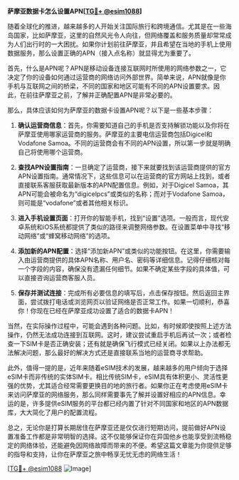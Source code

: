 **萨摩亚数据卡怎么设置APN[[TG💪+ @esim1088](https://t.me/s/esim1088)]**

随着全球化的推进，越来越多的人开始关注国际旅行和跨境通信。尤其是在一些海岛国家，比如萨摩亚，这里的自然风光令人向往，但网络覆盖和服务质量却常常成为人们出行时的一大困扰。如果你计划前往萨摩亚，并且希望在当地的手机上使用数据服务，那么设置正确的APN（接入点名称）就显得尤为重要了。

首先，什么是APN呢？APN是移动设备连接互联网时所使用的网络参数之一，它决定了你的设备如何通过运营商的网络访问外部世界。简单来说，APN就像是你手机与互联网之间的桥梁，不同的国家和地区可能有不同的APN设置要求。因此，在前往萨摩亚之前，了解并正确配置APN是非常必要的。

那么，具体应该如何为萨摩亚的数据卡设置APN呢？以下是一些基本步骤：

1. **确认运营商信息**：首先，你需要知道自己的手机是否支持解锁功能以及你将在萨摩亚使用哪家运营商的服务。萨摩亚的主要电信运营商包括Digicel和Vodafone Samoa。不同的运营商会有不同的APN设置，所以第一步就是明确自己将使用哪个运营商。

2. **查找APN设置指南**：一旦确定了运营商，接下来就要找到该运营商提供的官方APN设置指南。通常情况下，这些信息可以在运营商的官方网站上找到，或者直接联系客服获取最新版本的APN配置信息。例如，对于Digicel Samoa，其APN可能会被命名为“digicelpcs”或类似的名称；而对于Vodafone Samoa，则可能是“vodafone”或者其他相关标识。

3. **进入手机设置页面**：打开你的智能手机，找到“设置”选项。一般而言，现代安卓系统和iOS系统都提供了类似的路径来调整网络参数。在设置菜单中寻找“移动网络”或“蜂窝移动网络”的选项。

4. **添加新的APN配置**：选择“添加新APN”或类似的功能按钮。在这里，你需要输入由运营商提供的具体APN名称、用户名、密码等详细信息。记得仔细核对每一个字段的内容，确保没有遗漏任何细节。如果不确定某些字段的具体值，可以直接咨询运营商客服人员。

5. **保存并测试连接**：完成所有必要信息的填写后，点击保存按钮。然后返回主界面，尝试拨打电话或浏览网页以验证网络是否正常工作。如果一切顺利，恭喜你！你现在已经在萨摩亚成功设置了适合的数据卡APN！

当然，在实际操作过程中，可能会遇到各种问题。比如，有时候即使按照上述方法操作，仍然无法成功连接到互联网。这时，建议尝试重启手机后再试一次；或者检查一下SIM卡是否正确安装；还有就是确保飞行模式已经关闭。如果以上办法都无法解决问题，那么最好的解决方式还是直接联系当地的运营商寻求帮助。

此外，值得一提的是，近年来随着eSIM技术的发展，越来越多的用户倾向于选择eSIM卡而非传统的实体SIM卡。相比传统SIM卡，eSIM具有体积更小、灵活性更强的优势，尤其适合经常需要更换目的地的旅行者。如果你正在考虑使用eSIM卡来访问萨摩亚的网络服务，那么同样需要事先了解并设置好相应的APN信息。幸运的是，许多提供eSIM服务的平台都已经内置了针对不同国家和地区的APN数据库，大大简化了用户的配置流程。

总之，无论你是打算长期居住在萨摩亚还是仅仅进行短期访问，提前做好APN设置准备工作都是非常明智的选择。这不仅能够保证你在异国他乡也能享受到流畅稳定的网络体验，还能避免因网络故障而带来的不便。希望这篇文章能为你提供足够的指导和支持，让你在萨摩亚之旅中畅享无忧无虑的网络生活！

[[TG💪+ @esim1088](https://t.me/s/esim1088) ![Image](https://i.postimg.cc/4NQfJmqS/Snipaste-2025-05-13-00-14-12.png)]